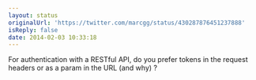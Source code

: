 ```yaml
---
layout: status
originalUrl: 'https://twitter.com/marcgg/status/430287876451237888'
isReply: false
date: 2014-02-03 10:33:18
---
```


For authentication with a RESTful API, do you prefer tokens in the request headers or as a param in the URL (and why) ?
